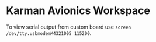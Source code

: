 # Karman Avionics Workspace

To view serial output from custom board use `screen /dev/tty.usbmodemM4321005 115200`.  
